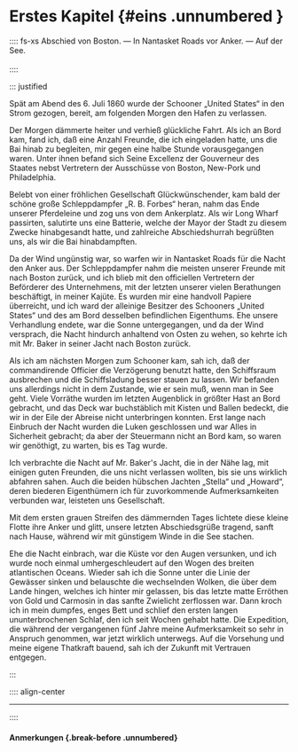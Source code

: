 # Erstes Kapitel {#eins .unnumbered }

:::: fs-xs
Abschied von Boston. — In Nantasket Roads vor Anker. — Auf der See.<br /><br />
::::

::: justified

Spät am Abend des 6. Juli 1860 wurde der Schooner „United States“ in den Strom
gezogen, bereit, am folgenden Morgen den Hafen zu verlassen.

Der Morgen dämmerte heiter und verhieß glückliche Fahrt. Als ich an Bord kam,
fand ich, daß eine Anzahl Freunde, die ich eingeladen hatte, uns die Bai hinab
zu begleiten, mir gegen eine halbe Stunde vorausgegangen waren. Unter ihnen
befand sich Seine Excellenz der Gouverneur des Staates nebst Vertretern der
Ausschüsse von Boston, New-Pork und Philadelphia.

Belebt von einer fröhlichen Gesellschaft Glückwünschender, kam bald der schöne
große Schleppdampfer „R. B. Forbes“ heran, nahm das Ende unserer Pferdeleine und
zog uns von dem Ankerplatz. Als wir Long Wharf passirten, salutirte uns eine
Batterie, welche der Mayor der Stadt zu diesem Zwecke hinabgesandt hatte, und
zahlreiche Abschiedshurrah begrüßten uns, als wir die Bai hinabdampften.

Da der Wind ungünstig war, so warfen wir in Nantasket Roads für die Nacht den
Anker aus. Der Schleppdampfer nahm die meisten unserer Freunde mit nach Boston
zurück, und ich blieb mit den officiellen Vertretern der Beförderer des
Unternehmens, mit der letzten unserer vielen Berathungen beschäftigt, in meiner
Kajüte. Es wurden mir eine handvoll Papiere überreicht, und ich ward der
alleinige Besitzer des Schooners „United States“ und des am Bord desselben
befindlichen Eigenthums. Ehe unsere Verhandlung endete, war die Sonne
untergegangen, und da der Wind versprach, die Nacht hindurch anhaltend von Osten
zu wehen, so kehrte ich mit Mr. Baker in seiner Jacht nach Boston zurück.

Als ich am nächsten Morgen zum Schooner kam, sah ich, daß der commandirende
Officier die Verzögerung benutzt hatte, den Schiffsraum ausbrechen und die
Schiffsladung besser stauen zu lassen. Wir befanden uns allerdings nicht in dem
Zustande, wie er sein muß, wenn man in See geht. Viele Vorräthe wurden im
letzten Augenblick in größter Hast an Bord gebracht, und das Deck war
buchstäblich mit Kisten und Ballen bedeckt, die wir in der Eile der Abreise
nicht unterbringen konnten. Erst lange nach Einbruch der Nacht wurden die Luken
geschlossen und war Alles in Sicherheit gebracht; da aber der Steuermann nicht
an Bord kam, so waren wir genöthigt, zu warten, bis es Tag wurde.

Ich verbrachte die Nacht auf Mr. Baker's Jacht, die in der Nähe lag, mit einigen
guten Freunden, die uns nicht verlassen wollten, bis sie uns wirklich abfahren
sahen. Auch die beiden hübschen Jachten „Stella“ und „Howard“, deren biederen
Eigenthümern ich für zuvorkommende Aufmerksamkeiten verbunden war, leisteten uns
Gesellschaft.

Mit dem ersten grauen Streifen des dämmernden Tages lichtete diese kleine Flotte
ihre Anker und glitt, unsere letzten Abschiedsgrüße tragend, sanft nach Hause,
während wir mit günstigem Winde in die See stachen.

Ehe die Nacht einbrach, war die Küste vor den Augen versunken, und ich wurde
noch einmal umhergeschleudert auf den Wogen des breiten atlantischen Oceans.
Wieder sah ich die Sonne unter die Linie der Gewässer sinken und belauschte die
wechselnden Wolken, die über dem Lande hingen, welches ich hinter mir gelassen,
bis das letzte matte Erröthen von Gold und Carmosin in das sanfte Zwielicht
zerflossen war. Dann kroch ich in mein dumpfes, enges Bett und schlief den
ersten langen ununterbrochenen Schlaf, den ich seit Wochen gehabt hatte. Die
Expedition, die während der vergangenen fünf Jahre meine Aufmerksamkeit so sehr
in Anspruch genommen, war jetzt wirklich unterwegs. Auf die Vorsehung und meine
eigene Thatkraft bauend, sah ich der Zukunft mit Vertrauen entgegen.

:::

:::: align-center
****
::::


#### **Anmerkungen** {.break-before .unnumbered}
